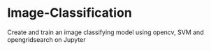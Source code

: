 # Image-Classification
 Create and train an image classifying model using opencv, SVM and opengridsearch on Jupyter


